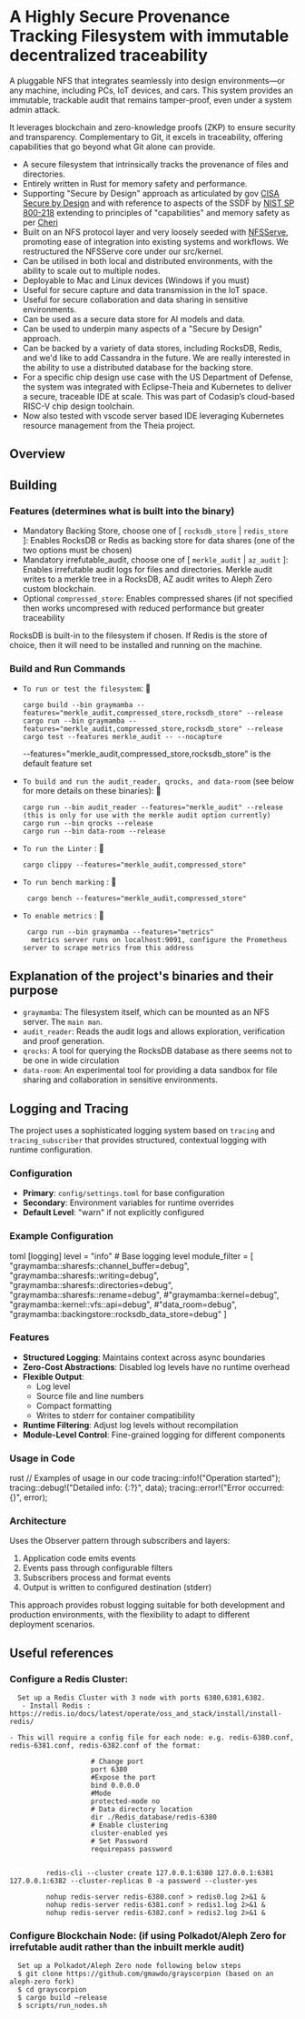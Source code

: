 # A Highly Secure Provenance Tracking Filesystem with immutable decentralized traceability

A pluggable NFS that integrates seamlessly into design environments—or any machine, including PCs, IoT devices, and cars. This system provides an immutable, trackable audit that remains tamper-proof, even under a system admin attack.

It leverages blockchain and zero-knowledge proofs (ZKP) to ensure security and transparency. Complementary to Git, it excels in traceability, offering capabilities that go beyond what Git alone can provide.

- A secure filesystem that intrinsically tracks the provenance of files and directories.
- Entirely written in Rust for memory safety and performance.
- Supporting "Secure by Design" approach as articulated by gov [CISA Secure by Design](https://www.cisa.gov/securebydesign) and with reference to aspects of the SSDF by [NIST SP 800-218](https://csrc.nist.gov/publications/detail/sp/800-218/final) extending to principles of "capabilities" and memory safety as per [Cheri](https://cheri-alliance.org)
- Built on an NFS protocol layer and very loosely seeded with [NFSServe](https://github.com/NetApp/nfsserve), promoting ease of integration into existing systems and workflows. We restructured the NFSServe core under our src/kernel.
- Can be utilised in both local and distributed environments, with the ability to scale out to multiple nodes.
- Deployable to Mac and Linux devices (Windows if you must)
- Useful for secure capture and data transmission in the IoT space.
- Useful for secure collaboration and data sharing in sensitive environments.
- Can be used as a secure data store for AI models and data.
- Can be used to underpin many aspects of a "Secure by Design" approach.
- Can be backed by a variety of data stores, including RocksDB, Redis, and we'd like to add Cassandra in the future. We are really interested in the ability to use a distributed database for the backing store.
- For a specific chip design use case with the US Department of Defense, the system was integrated with Eclipse-Theia and Kubernetes to deliver a secure, traceable IDE at scale. This was part of Codasip’s cloud-based RISC-V chip design toolchain.
- Now also tested with vscode server based IDE leveraging Kubernetes resource management from the Theia project.

## Overview

## Building

### Features (determines what is built into the binary)

- Mandatory Backing Store, choose one of [ `rocksdb_store` | `redis_store` ]: Enables RocksDB or Redis as backing store for data shares (one of the two options must be chosen)
- Mandatory irrefutable_audit, choose one of [ `merkle_audit` | `az_audit` ]: Enables irrefutable audit logs for files and directories. Merkle audit writes to a merkle tree in a RocksDB, AZ audit writes to Aleph Zero custom blockchain.
- Optional `compressed_store`: Enables compressed shares (if not specified then works uncompresed with reduced performance but greater traceability

RocksDB is built-in to the filesystem if chosen. If Redis is the store of choice, then it will need to be installed and running on the machine.

### Build and Run Commands

 - `To run or test the filesystem`: 🚀

       cargo build --bin graymamba --features="merkle_audit,compressed_store,rocksdb_store" --release
       cargo run --bin graymamba --features="merkle_audit,compressed_store,rocksdb_store" --release
       cargo test --features merkle_audit -- --nocapture

      --features="merkle_audit,compressed_store,rocksdb_store" is the default feature set
   
 - `To build and run the audit_reader, qrocks, and data-room` (see below for more details on these binaries): 🚀

       cargo run --bin audit_reader --features="merkle_audit" --release (this is only for use with the merkle audit option currently)
       cargo run --bin qrocks --release
       cargo run --bin data-room --release

 - `To run the Linter` : 🚀
   
       cargo clippy --features="merkle_audit,compressed_store"

- `To run bench marking` : 🚀
   
       cargo bench --features="merkle_audit,compressed_store"

- `To enable metrics` : 🚀
   
       cargo run --bin graymamba --features="metrics"
        metrics server runs on localhost:9091, configure the Prometheus server to scrape metrics from this address
      


## Explanation of the project's binaries and their purpose
- `graymamba`: The filesystem itself, which can be mounted as an NFS server. The `main man`.
- `audit_reader`: Reads the audit logs and allows exploration, verification and proof generation.
- `qrocks`: A tool for querying the RocksDB database as there seems not to be one in wide circulation
- `data-room`: An experimental tool for providing a data sandbox for file sharing and collaboration in sensitive environments.


## Logging and Tracing

The project uses a sophisticated logging system based on `tracing` and `tracing_subscriber` that provides structured, contextual logging with runtime configuration.

### Configuration
- **Primary**: `config/settings.toml` for base configuration
- **Secondary**: Environment variables for runtime overrides
- **Default Level**: "warn" if not explicitly configured

### Example Configuration

toml
[logging]
level = "info" # Base logging level
module_filter = [
    "graymamba::sharesfs::channel_buffer=debug",
    "graymamba::sharesfs::writing=debug",
    "graymamba::sharesfs::directories=debug",
    "graymamba::sharesfs::rename=debug",
    #"graymamba::kernel=debug",
    "graymamba::kernel::vfs::api=debug",
    #"data_room=debug",
    "graymamba::backingstore::rocksdb_data_store=debug"
    ]

### Features
- **Structured Logging**: Maintains context across async boundaries
- **Zero-Cost Abstractions**: Disabled log levels have no runtime overhead
- **Flexible Output**: 
  - Log level
  - Source file and line numbers
  - Compact formatting
  - Writes to stderr for container compatibility
- **Runtime Filtering**: Adjust log levels without recompilation
- **Module-Level Control**: Fine-grained logging for different components

### Usage in Code
rust
// Examples of usage in our code
tracing::info!("Operation started");
tracing::debug!("Detailed info: {:?}", data);
tracing::error!("Error occurred: {}", error);


### Architecture
Uses the Observer pattern through subscribers and layers:
1. Application code emits events
2. Events pass through configurable filters
3. Subscribers process and format events
4. Output is written to configured destination (stderr)

This approach provides robust logging suitable for both development and production environments, with the flexibility to adapt to different deployment scenarios.

## Useful references

### Configure a Redis Cluster:
      Set up a Redis Cluster with 3 node with ports 6380,6381,6382.
       - Install Redis : https://redis.io/docs/latest/operate/oss_and_stack/install/install-redis/

 	- This will require a config file for each node: e.g. redis-6380.conf, redis-6381.conf, redis-6382.conf of the format:

                        # Change port 
                        port 6380 
                        #Expose the port
                        bind 0.0.0.0
                        #Mode
                        protected-mode no
                        # Data directory location
                        dir ./Redis_database/redis-6380
                        # Enable clustering  
                        cluster-enabled yes
                        # Set Password
                        requirepass password
                                     
                                                  
             redis-cli --cluster create 127.0.0.1:6380 127.0.0.1:6381 127.0.0.1:6382 --cluster-replicas 0 -a password --cluster-yes

             nohup redis-server redis-6380.conf > redis0.log 2>&1 &
             nohup redis-server redis-6381.conf > redis1.log 2>&1 &
             nohup redis-server redis-6382.conf > redis2.log 2>&1 &

                  


### Configure Blockchain Node: (if using Polkadot/Aleph Zero for irrefutable audit rather than the inbuilt merkle audit)
      Set up a Polkadot/Aleph Zero node following below steps
      $ git clone https://github.com/gmawdo/grayscorpion (based on an aleph-zero fork)
      $ cd grayscorpion
      $ cargo build —release
      $ scripts/run_nodes.sh

